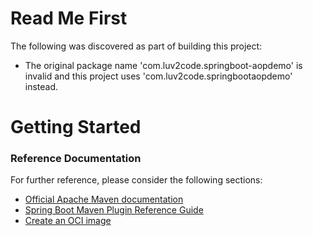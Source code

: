 # Read Me First
The following was discovered as part of building this project:

* The original package name 'com.luv2code.springboot-aopdemo' is invalid and this project uses 'com.luv2code.springbootaopdemo' instead.

# Getting Started

### Reference Documentation
For further reference, please consider the following sections:

* [Official Apache Maven documentation](https://maven.apache.org/guides/index.html)
* [Spring Boot Maven Plugin Reference Guide](https://docs.spring.io/spring-boot/docs/3.2.2/maven-plugin/reference/html/)
* [Create an OCI image](https://docs.spring.io/spring-boot/docs/3.2.2/maven-plugin/reference/html/#build-image)

